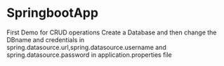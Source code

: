 # SpringbootApp
First Demo for CRUD operations
Create a Database and then change the DBname and credentials in spring.datasource.url,spring.datasource.username and spring.datasource.password 
in application.properties file
